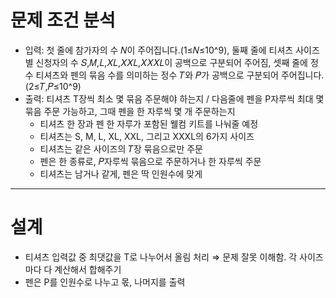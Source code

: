 # 문제 조건 분석

- 입력: 첫 줄에 참가자의 수 𝑁이 주어집니다.(1≤𝑁≤10^9), 둘째 줄에 티셔츠 사이즈별 신청자의 수 𝑆,𝑀,𝐿,𝑋𝐿,𝑋𝑋𝐿,𝑋𝑋𝑋𝐿이 공백으로 구분되어 주어짐, 셋째 줄에 정수 티셔츠와 펜의 묶음 수를 의미하는 정수 𝑇와 𝑃가 공백으로 구분되어 주어집니다. (2≤𝑇,𝑃≤10^9)
- 출력: 티셔츠 T장씩 최소 몇 묶음 주문해야 하는지 / 다음줄에 펜을 P자루씩 최대 몇 묶음 주문 가능하고, 그때 펜을 한 자루씩 몇 개 주문하는지
  - 티셔츠 한 장과 펜 한 자루가 포함된 웰컴 키트를 나눠줄 예정
  - 티셔츠는 S, M, L, XL, XXL, 그리고 XXXL의 6가지 사이즈
  - 티셔츠는 같은 사이즈의 𝑇장 묶음으로만 주문
  - 펜은 한 종류로, 𝑃자루씩 묶음으로 주문하거나 한 자루씩 주문
  - 티셔츠는 남거나 같게, 펜은 딱 인원수에 맞게

---

# 설계

- 티셔츠 입력값 중 최댓값을 T로 나누어서 올림 처리 ⇒ 문제 잘못 이해함. 각 사이즈마다 다 계산해서 합해주기
- 펜은 P를 인원수로 나누고 몫, 나머지를 출력

